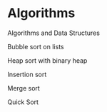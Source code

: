 Algorithms
==========

Algorithms and Data Structures


Bubble sort on lists

Heap sort with binary heap

Insertion sort

Merge sort

Quick Sort


